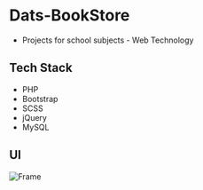 # Dats-BookStore
- Projects for school subjects - Web Technology 

## Tech Stack
- PHP
- Bootstrap
- SCSS
- jQuery
- MySQL

 ## UI
![Frame](https://user-images.githubusercontent.com/54407533/165107586-724d73a3-c28f-4bb1-a486-19b678153b19.png)
